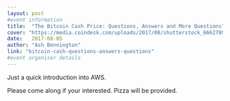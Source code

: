 ```yaml
---
layout: post
#event information
title:  "The Bitcoin Cash Price: Questions, Answers and More Questions"
cover: "https://media.coindesk.com/uploads/2017/08/shutterstock_666270961-e1501908449514.jpg"
date:   2017-08-05
author: "Ash Bennington"
link: "bitcoin-cash-questions-answers-questions"
#event organiser details
---
```


Just a quick introduction into AWS.

Please come along if your interested. Pizza will be provided.